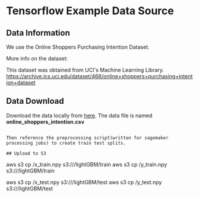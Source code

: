 # Tensorflow Example Data Source

## Data Information
We use the Online Shoppers Purchasing Intention Dataset.

More info on the dataset:

This dataset was obtained from  UCI's Machine Learning Library. https://archive.ics.uci.edu/dataset/468/online+shoppers+purchasing+intention+dataset


## Data Download
Download the data locally from [here](https://archive.ics.uci.edu/static/public/468/online+shoppers+purchasing+intention+dataset.zip). The data file is named **online_shoppers_intention.csv**
```

Then reference the preprocessing script(written for sagemaker processing jobs) to create train test splits.

## Upload to S3
```
aws s3 cp <LOCAL>/x_train.npy s3://<BUCKET>/lightGBM/train
aws s3 cp <LOCAL>/y_train.npy s3://<BUCKET>/lightGBM/train

aws s3 cp <LOCAL>/x_test.npy s3://<BUCKET>/lightGBM/test
aws s3 cp <LOCAL>/y_test.npy s3://<BUCKET>/lightGBM/test

```
